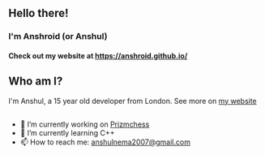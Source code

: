 ## Hello there!
### I'm Anshroid (or Anshul)
#### Check out my website at https://anshroid.github.io/ 

## Who am I?
I'm Anshul, a 15 year old developer from London. See more on [my website](https://anshroid.github.io/about.html)

##
- 🔭 I’m currently working on [Prizmchess](https://github.com/Anshroid/Prizmchess)
- 🌱 I’m currently learning C++
- 📫 How to reach me: anshulnema2007@gmail.com
